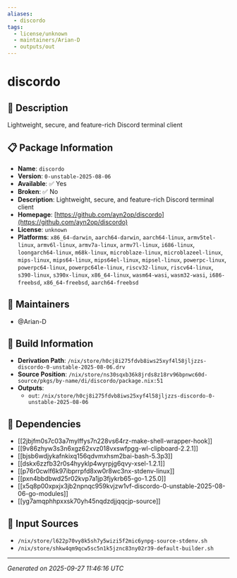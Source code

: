 ```yaml
---
aliases:
  - discordo
tags:
  - license/unknown
  - maintainers/Arian-D
  - outputs/out
---
```


# discordo

## 📝 Description

Lightweight, secure, and feature-rich Discord terminal client

## 📋 Package Information

- **Name**: `discordo`
- **Version**: `0-unstable-2025-08-06`
- **Available**: ✅ Yes
- **Broken**: ✅ No
- **Description**: Lightweight, secure, and feature-rich Discord terminal client
- **Homepage**: [https://github.com/ayn2op/discordo](https://github.com/ayn2op/discordo)
- **License**: `unknown`
- **Platforms**: `x86_64-darwin`, `aarch64-darwin`, `aarch64-linux`, `armv5tel-linux`, `armv6l-linux`, `armv7a-linux`, `armv7l-linux`, `i686-linux`, `loongarch64-linux`, `m68k-linux`, `microblaze-linux`, `microblazeel-linux`, `mips-linux`, `mips64-linux`, `mips64el-linux`, `mipsel-linux`, `powerpc-linux`, `powerpc64-linux`, `powerpc64le-linux`, `riscv32-linux`, `riscv64-linux`, `s390-linux`, `s390x-linux`, `x86_64-linux`, `wasm64-wasi`, `wasm32-wasi`, `i686-freebsd`, `x86_64-freebsd`, `aarch64-freebsd`
## 👥 Maintainers

- @Arian-D


## 🔧 Build Information

- **Derivation Path**: `/nix/store/h0cj8i275fdvb8iws25xyf4l58jljzzs-discordo-0-unstable-2025-08-06.drv`
- **Source Position**: `/nix/store/ns30sqxb36k8jrds8z18rv96bpnwc60d-source/pkgs/by-name/di/discordo/package.nix:51`
- **Outputs**:
  - `out`:  `/nix/store/h0cj8i275fdvb8iws25xyf4l58jljzzs-discordo-0-unstable-2025-08-06`

## 🔗 Dependencies

- [[2jbjfm0s7c03a7mylffys7n228vs64rz-make-shell-wrapper-hook]]
- [[9v86zhyw3s3n6xgz62xvz018vxswfpgg-wl-clipboard-2.2.1]]
- [[bjsb6wdjykafnkixq156qdvmxhsm2bai-bash-5.3p3]]
- [[dskx6zzfb32r0s4hyyklp4wyrpjg6qvy-xsel-1.2.1]]
- [[p76r0cwlf6k97ibprrpfd8xw0r8wc3nx-stdenv-linux]]
- [[pxn4bbdbwd25r02kvp7a1jp3fjykrb65-go-1.25.0]]
- [[x5q8p00xpxjx3jb2npnqc959kvjzw1vf-discordo-0-unstable-2025-08-06-go-modules]]
- [[yg7amqphhpxxsk70yh45nqdzdjjqqcjp-source]]

## 📁 Input Sources

- `/nix/store/l622p70vy8k5sh7y5wizi5f2mic6ynpg-source-stdenv.sh`
- `/nix/store/shkw4qm9qcw5sc5n1k5jznc83ny02r39-default-builder.sh`

---
*Generated on 2025-09-27 11:46:16 UTC*
